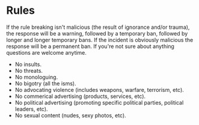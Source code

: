 # Rules

If the rule breaking isn't malicious (the result of ignorance and/or trauma), the response will be a warning, followed by a temporary ban, followed by longer and longer temporary bans. If the incident is obviously malicious the response will be a permanent ban. If you're not sure about anything questions are welcome anytime.

- No insults.
- No threats.
- No monologuing.
- No bigotry (all the isms).
- No advocating violence (includes weapons, warfare, terrorism, etc).
- No commerical advertising (products, services, etc).
- No political advertising (promoting specific political parties, political leaders, etc).
- No sexual content (nudes, sexy photos, etc).